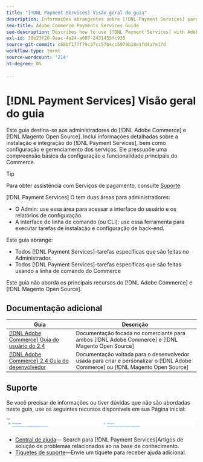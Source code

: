 ```yaml
---
title: "[!DNL Payment Services] Visão geral do guia"
description: Informações abrangentes sobre [!DNL Payment Services] para [!DNL Adobe Commerce] e [!DNL Magento Open Source] administradores, incluindo instalação e integração
seo-title: Adobe Commerce Payments Services Guide
seo-description: Describes how to use [!DNL Payment Services] with Adobe Commerce or [!DNL Magento Open Source].
exl-id: 30b23f26-9aac-4a24-a607-2431455fc935
source-git-commit: c68bf177f79c37cc57b4cc5979b18e1fd4a7e17d
workflow-type: tm+mt
source-wordcount: '214'
ht-degree: 0%

---
```


# [!DNL Payment Services] Visão geral do guia

Este guia destina-se aos administradores do [!DNL Adobe Commerce] e [!DNL Magento Open Source]. Inclui informações detalhadas sobre a instalação e integração do [!DNL Payment Services], bem como configuração e gerenciamento dos serviços. Ele pressupõe uma compreensão básica da configuração e funcionalidade principais do Commerce.

>[!TIP]
>
>Para obter assistência com Serviços de pagamento, consulte [Suporte](#support).

[!DNL Payment Services] O tem duas áreas para administradores:

* O Admin: use essa área para acessar a interface do usuário e os relatórios de configuração.
* A interface de linha de comando (ou CLI): use essa ferramenta para executar tarefas de instalação e configuração de back-end.

Este guia abrange:

* Todos [!DNL Payment Services]-tarefas específicas que são feitas no Administrador.
* Todos [!DNL Payment Services]-tarefas específicas que são feitas usando a linha de comando do Commerce

Este guia não aborda os principais recursos do [!DNL Adobe Commerce] e [!DNL Magento Open Source].

## Documentação adicional

| Guia | Descrição |
|------ | ----------- |
| [[!DNL Adobe Commerce] Guia do usuário do 2.4](https://experienceleague.adobe.com/docs/commerce-admin/user-guides/home.html) | Documentação focada no comerciante para ambos [!DNL Adobe Commerce] e [!DNL Magento Open Source] |
| [[!DNL Adobe Commerce] 2.4 Guia do desenvolvedor](https://developer.adobe.com/commerce/docs) | Documentação voltada para o desenvolvedor usada para criar e personalizar o [!DNL Adobe Commerce] ou [!DNL Magento Open Source] |

## Suporte

Se você precisar de informações ou tiver dúvidas que não são abordadas neste guia, use os seguintes recursos disponíveis em sua Página inicial:

![Recursos de ajuda](assets/help-resources.png)

* [Central de ajuda](https://experienceleague.adobe.com/docs/commerce-knowledge-base/kb/overview.html)— Search para [!DNL Payment Services]Artigos de solução de problemas relacionados ao na base de conhecimento.
* [Tíquetes de suporte](https://experienceleague.adobe.com/docs/commerce-knowledge-base/kb/help-center-guide/magento-help-center-user-guide.html#submit-ticket)—Envie um tíquete para receber ajuda adicional.
